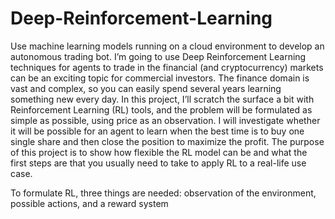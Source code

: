 # Deep-Reinforcement-Learning

Use machine learning models running on a cloud environment to develop an autonomous trading bot. I’m going to use Deep Reinforcement Learning techniques for agents to trade in the financial (and cryptocurrency) markets can be an exciting topic for commercial investors.
The finance domain is vast and complex, so you can easily spend several years learning something new every day. In this project, I’ll scratch the surface a bit with Reinforcement Learning (RL) tools, and the problem will be formulated as simple as possible, using price as an observation. I will investigate whether it will be possible for an agent to learn when the best time is to buy one single share and then close the position to maximize the profit. The purpose of this project is to show how flexible the RL model can be and what the first steps are that you usually need to take to apply RL to a real-life use case.

To formulate RL, three things are needed: observation of the environment, possible actions, and a reward system
